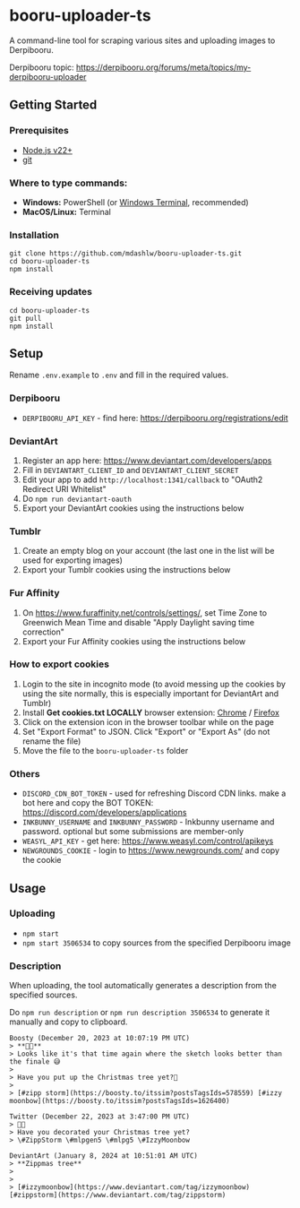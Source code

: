 # booru-uploader-ts

A command-line tool for scraping various sites and uploading images to Derpibooru.

Derpibooru topic: https://derpibooru.org/forums/meta/topics/my-derpibooru-uploader

## Getting Started

### Prerequisites

- [Node.js v22+](https://nodejs.org/en/download/prebuilt-installer)
- [git](https://git-scm.com/downloads)

### Where to type commands:

- **Windows:** PowerShell (or [Windows Terminal](https://aka.ms/terminal), recommended)
- **MacOS/Linux:** Terminal

### Installation

```
git clone https://github.com/mdashlw/booru-uploader-ts.git
cd booru-uploader-ts
npm install
```

### Receiving updates

```
cd booru-uploader-ts
git pull
npm install
```

## Setup

Rename `.env.example` to `.env` and fill in the required values.

### Derpibooru

- `DERPIBOORU_API_KEY` - find here: https://derpibooru.org/registrations/edit

### DeviantArt

1. Register an app here: https://www.deviantart.com/developers/apps
2. Fill in `DEVIANTART_CLIENT_ID` and `DEVIANTART_CLIENT_SECRET`
3. Edit your app to add `http://localhost:1341/callback` to "OAuth2 Redirect URI Whitelist"
4. Do `npm run deviantart-oauth`
5. Export your DeviantArt cookies using the instructions below

### Tumblr

1. Create an empty blog on your account (the last one in the list will be used for exporting images)
2. Export your Tumblr cookies using the instructions below

### Fur Affinity

1. On https://www.furaffinity.net/controls/settings/, set Time Zone to Greenwich Mean Time and disable "Apply Daylight saving time correction"
2. Export your Fur Affinity cookies using the instructions below

### How to export cookies

1. Login to the site in incognito mode (to avoid messing up the cookies by using the site normally, this is especially important for DeviantArt and Tumblr)
2. Install **Get cookies.txt LOCALLY** browser extension: [Chrome](https://chromewebstore.google.com/detail/get-cookiestxt-locally/cclelndahbckbenkjhflpdbgdldlbecc) / [Firefox](https://addons.mozilla.org/en-US/firefox/addon/get-cookies-txt-locally/)
3. Click on the extension icon in the browser toolbar while on the page
4. Set "Export Format" to JSON. Click "Export" or "Export As" (do not rename the file)
5. Move the file to the `booru-uploader-ts` folder

### Others

- `DISCORD_CDN_BOT_TOKEN` - used for refreshing Discord CDN links. make a bot here and copy the BOT TOKEN: https://discord.com/developers/applications
- `INKBUNNY_USERNAME` and `INKBUNNY_PASSWORD` - Inkbunny username and password. optional but some submissions are member-only
- `WEASYL_API_KEY` - get here: https://www.weasyl.com/control/apikeys
- `NEWGROUNDS_COOKIE` - login to https://www.newgrounds.com/ and copy the cookie

## Usage

### Uploading

- `npm start`
- `npm start 3506534` to copy sources from the specified Derpibooru image

### Description

When uploading, the tool automatically generates a description from the specified sources.

Do `npm run description` or `npm run description 3506534` to generate it manually and copy to clipboard.

```
Boosty (December 20, 2023 at 10:07:19 PM UTC)
> **🤍🎄**
> Looks like it's that time again where the sketch looks better than the finale 😅 
>
> Have you put up the Christmas tree yet?🎄
>
> [#zipp storm](https://boosty.to/itssim?postsTagsIds=578559) [#izzy moonbow](https://boosty.to/itssim?postsTagsIds=1626400)

Twitter (December 22, 2023 at 3:47:00 PM UTC)
> 🤍🎄
> Have you decorated your Christmas tree yet?
> \#ZippStorm \#mlpgen5 \#mlpg5 \#IzzyMoonbow

DeviantArt (January 8, 2024 at 10:51:01 AM UTC)
> **Zippmas tree**
>
>
> [#izzymoonbow](https://www.deviantart.com/tag/izzymoonbow) [#zippstorm](https://www.deviantart.com/tag/zippstorm)
```
